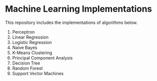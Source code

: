 # Machine Learning Implementations

This repository includes the implementations of algorithms below.

1) Perceptron
2) Linear Regression
3) Logistic Regression
4) Naive Bayes
5) K-Means Clustering
6) Principal Component Analysis
7) Decision Tree
8) Random Forest
9) Support Vector Machines

